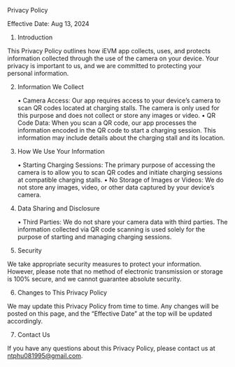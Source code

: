 Privacy Policy

Effective Date: Aug 13, 2024

1. Introduction

This Privacy Policy outlines how iEVM app collects, uses, and protects information collected through the use of the camera on your device. Your privacy is important to us, and we are committed to protecting your personal information.

2. Information We Collect

	•	Camera Access: Our app requires access to your device’s camera to scan QR codes located at charging stalls. The camera is only used for this purpose and does not collect or store any images or video.
	•	QR Code Data: When you scan a QR code, our app processes the information encoded in the QR code to start a charging session. This information may include details about the charging stall and its location.

3. How We Use Your Information

	•	Starting Charging Sessions: The primary purpose of accessing the camera is to allow you to scan QR codes and initiate charging sessions at compatible charging stalls.
	•	No Storage of Images or Videos: We do not store any images, video, or other data captured by your device’s camera.

4. Data Sharing and Disclosure

	•	Third Parties: We do not share your camera data with third parties. The information collected via QR code scanning is used solely for the purpose of starting and managing charging sessions.

5. Security

We take appropriate security measures to protect your information. However, please note that no method of electronic transmission or storage is 100% secure, and we cannot guarantee absolute security.

6. Changes to This Privacy Policy

We may update this Privacy Policy from time to time. Any changes will be posted on this page, and the “Effective Date” at the top will be updated accordingly.

7. Contact Us

If you have any questions about this Privacy Policy, please contact us at ntphu081995@gmail.com.

